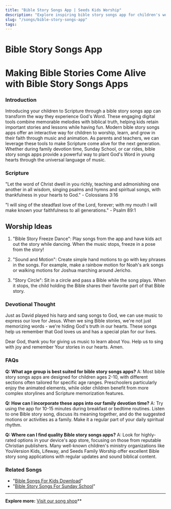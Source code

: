 ```yaml
---
title: "Bible Story Songs App | Seeds Kids Worship"
description: "Explore inspiring bible story songs app for children's worship and faith development. Biblical music resources for families and ministry."
slug: "/songs/bible-story-songs-app"
tags:
---
```


# Bible Story Songs App

# Making Bible Stories Come Alive with Bible Story Songs Apps

### Introduction
Introducing your children to Scripture through a bible story songs app can transform the way they experience God's Word. These engaging digital tools combine memorable melodies with biblical truth, helping kids retain important stories and lessons while having fun. Modern bible story songs apps offer an interactive way for children to worship, learn, and grow in their faith through music and animation. As parents and teachers, we can leverage these tools to make Scripture come alive for the next generation. Whether during family devotion time, Sunday School, or car rides, bible story songs apps provide a powerful way to plant God's Word in young hearts through the universal language of music.

### Scripture
"Let the word of Christ dwell in you richly, teaching and admonishing one another in all wisdom, singing psalms and hymns and spiritual songs, with thankfulness in your hearts to God." - Colossians 3:16

"I will sing of the steadfast love of the Lord, forever; with my mouth I will make known your faithfulness to all generations." - Psalm 89:1

## Worship Ideas
1. "Bible Story Freeze Dance": Play songs from the app and have kids act out the story while dancing. When the music stops, freeze in a pose from the story!

2. "Sound and Motion": Create simple hand motions to go with key phrases in the songs. For example, make a rainbow motion for Noah's ark songs or walking motions for Joshua marching around Jericho.

3. "Story Circle": Sit in a circle and pass a Bible while the song plays. When it stops, the child holding the Bible shares their favorite part of that Bible story.

### Devotional Thought
Just as David played his harp and sang songs to God, we can use music to express our love for Jesus. When we sing Bible stories, we're not just memorizing words - we're hiding God's truth in our hearts. These songs help us remember that God loves us and has a special plan for our lives.

Dear God, thank you for giving us music to learn about You. Help us to sing with joy and remember Your stories in our hearts. Amen.

### FAQs

**Q: What age group is best suited for bible story songs apps?**
A: Most bible story songs apps are designed for children ages 2-10, with different sections often tailored for specific age ranges. Preschoolers particularly enjoy the animated elements, while older children benefit from more complex storylines and Scripture memorization features.

**Q: How can I incorporate these apps into our family devotion time?**
A: Try using the app for 10-15 minutes during breakfast or bedtime routines. Listen to one Bible story song, discuss its meaning together, and do the suggested motions or activities as a family. Make it a regular part of your daily spiritual rhythm.

**Q: Where can I find quality Bible story songs apps?**
A: Look for highly-rated options in your device's app store, focusing on those from reputable Christian publishers. Many well-known children's ministry organizations like YouVersion Kids, Lifeway, and Seeds Family Worship offer excellent Bible story song applications with regular updates and sound biblical content.

### Related Songs

- "[Bible Songs For Kids Download](/songs/bible-songs-for-kids-download/)"
- "[Bible Story Songs For Sunday School](/activities/bible-story-songs-for-sunday-school/)"

---

**Explore more:** [Visit our song shop](https://seedskidsworship.com/shop)**

<!-- Schema Markup -->
<script type="application/ld+json">
{
  "@context": "https://schema.org",
  "@type": "MusicRecording",
  "name": "Bible Story Songs App",
  "byArtist": {
    "@type": "MusicGroup",
    "name": "Seeds Kids Worship"
  },
  "isFamilyFriendly": true,
  "url": "https://seedskidsworship.com/songs/bible-story-songs-app/"
}
</script>